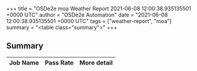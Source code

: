 +++
title = "OSDe2e moa Weather Report 2021-06-08 12:00:38.935135501 +0000 UTC"
author = "OSDe2e Automation"
date = "2021-06-08 12:00:38.935135501 +0000 UTC"
tags = ["weather-report", "moa"]
summary = "<table class=\"summary\"></table>"
+++
## Summary

| Job Name | Pass Rate | More detail |
|----------|-----------|-------------|




